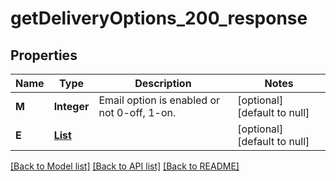 # getDeliveryOptions_200_response
## Properties

| Name | Type | Description | Notes |
|------------ | ------------- | ------------- | -------------|
| **M** | **Integer** | Email option is enabled or not 0-off, 1-on. | [optional] [default to null] |
| **E** | [**List**](getDeliveryOptions_200_response_E_inner.md) |  | [optional] [default to null] |

[[Back to Model list]](../README.md#documentation-for-models) [[Back to API list]](../README.md#documentation-for-api-endpoints) [[Back to README]](../README.md)

